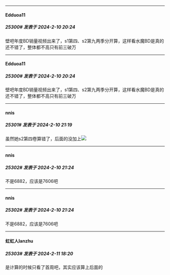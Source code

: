 
*****

####  Edduoa11  
##### 25300#       发表于 2024-2-10 20:24

壁吧年度BD销量视频出来了，s1第四、s2第九两季分开算，这样看水魔BD是真的还不错了，整体都不高只有前三破万


*****

####  Edduoa11  
##### 25300#       发表于 2024-2-10 20:24

壁吧年度BD销量视频出来了，s1第四、s2第九两季分开算，这样看水魔BD是真的还不错了，整体都不高只有前三破万


*****

####  nnis  
##### 25301#       发表于 2024-2-10 21:19

虽然她s2第四卷算错了，后面的没加上<img src="https://static.saraba1st.com/image/smiley/face2017/067.png" referrerpolicy="no-referrer">


*****

####  nnis  
##### 25302#       发表于 2024-2-10 21:24

不是6882，应该是7606吧


*****

####  nnis  
##### 25302#       发表于 2024-2-10 21:24

不是6882，应该是7606吧


*****

####  虹虹人lanzhu  
##### 25303#       发表于 2024-2-11 18:20

是计算的时候只看了首周吧，其实应该算上后面的

